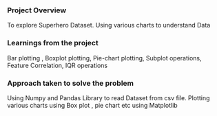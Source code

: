 ### Project Overview

 To explore Superhero Dataset. Using various charts to understand Data 


### Learnings from the project

 Bar plotting , Boxplot plotting, Pie-chart plotting, Subplot operations, Feature Correlation, IQR operations


### Approach taken to solve the problem

 Using Numpy and Pandas Library to read Dataset from csv file. Plotting various charts using Box plot , pie chart etc using Matplotlib


